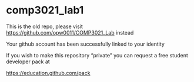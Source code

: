 # comp3021_lab1

This is the old repo, please visit https://github.com/opw0011/COMP3021_Lab instead

Your github account has been successfully linked to your identity

If you wish to make this repository “private” you can request a free student developer pack at

https://education.github.com/pack


